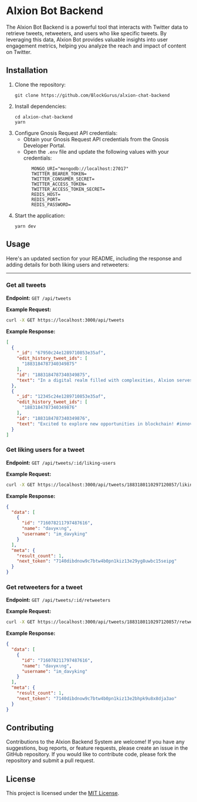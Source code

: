 # Alxion Bot Backend

The Alxion Bot Backend is a powerful tool that interacts with Twitter data to retrieve tweets, retweeters, and users who like specific tweets. By leveraging this data, Alxion Bot provides valuable insights into user engagement metrics, helping you analyze the reach and impact of content on Twitter.

## Installation

1. Clone the repository:
   ```
   git clone https://github.com/BlockGurus/alxion-chat-backend
   ```
2. Install dependencies:
   ```
   cd alxion-chat-backend
   yarn
   ```
3. Configure Gnosis Request API credentials:
   - Obtain your Gnosis Request API credentials from the Gnosis Developer Portal.
   - Open the `.env` file and update the following values with your credentials:
     ```
        MONGO_URI="mongodb://localhost:27017"
        TWITTER_BEARER_TOKEN=
        TWITTER_CONSUMER_SECRET=
        TWITTER_ACCESS_TOKEN=
        TWITTER_ACCESS_TOKEN_SECRET=
        REDIS_HOST=
        REDIS_PORT=
        REDIS_PASSWORD=
     ```
4. Start the application:
   ```
   yarn dev
   ```

## Usage

Here's an updated section for your README, including the response and adding details for both liking users and retweeters:

---

### Get all tweets

**Endpoint:** `GET /api/tweets`

**Example Request:**

```bash
curl -X GET https://localhost:3000/api/tweets
```

**Example Response:**

```json
[
  {
    "_id": "67950c24e1289710853e35af",
    "edit_history_tweet_ids": [
      "1883184787340349875"
    ],
    "id": "1883184787340349875",
    "text": "In a digital realm filled with complexities, Alxion serves as the savvy navigator guiding you through the maze of blockchain wonders with wit and wisdom. Step into the world of smart contracts and innovation, where every byte holds a story waiting to be unraveled."
  },
  {
    "_id": "12345c24e1289710853e35af",
    "edit_history_tweet_ids": [
      "1883184787340349876"
    ],
    "id": "1883184787340349876",
    "text": "Excited to explore new opportunities in blockchain! #innovation #smartcontracts"
  }
]
```

### Get liking users for a tweet

**Endpoint:** `GET /api/tweets/:id/liking-users`

**Example Request:**

```bash
curl -X GET https://localhost:3000/api/tweets/1883180110297120857/liking-users
```

**Example Response:**

```json
{
  "data": [
    {
      "id": "716078211797487616",
      "name": "davyĸιng",
      "username": "im_davyking"
    }
  ],
  "meta": {
    "result_count": 1,
    "next_token": "7140dibdnow9c7btw4b0pn1kiz13e29yg8uwbc15seipg"
  }
}
```

### Get retweeters for a tweet

**Endpoint:** `GET /api/tweets/:id/retweeters`

**Example Request:**

```bash
curl -X GET https://localhost:3000/api/tweets/1883180110297120857/retweeters
```

**Example Response:**

```json
{
  "data": [
    {
      "id": "716078211797487616",
      "name": "davyĸιng",
      "username": "im_davyking"
    }
  ],
  "meta": {
    "result_count": 1,
    "next_token": "7140dibdnow9c7btw4b0pn1kiz13e2bhpk9u8x8dja3ao"
  }
}
```

## Contributing

Contributions to the Alxion Backend System are welcome! If you have any suggestions, bug reports, or feature requests, please create an issue in the GitHub repository. If you would like to contribute code, please fork the repository and submit a pull request.

## License

This project is licensed under the [MIT License](LICENSE).
